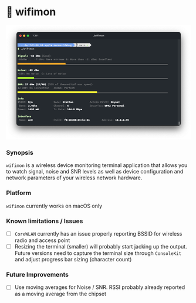 # 📡 wifimon
![wifi screenshot](Screenshot.png)
### Synopsis
`wifimon` is a wireless device monitoring terminal application that allows you to watch signal, noise and SNR levels as well as device configuration and network parameters of your wireless network hardware.

### Platform
`wifimon` currently works on macOS only

### Known limitations / Issues
- [ ] `CoreWLAN` currently has an issue properly reporting BSSID for wireless radio and access point
- [ ] Resizing the terminal (smaller) will probably start jacking up the output. Future versions need to capture the terminal size through `ConsoleKit` and adjust progress bar sizing (character count)

### Future Improvements
- [ ] Use moving averages for Noise / SNR. RSSI probably already reported as a moving average from the chipset



